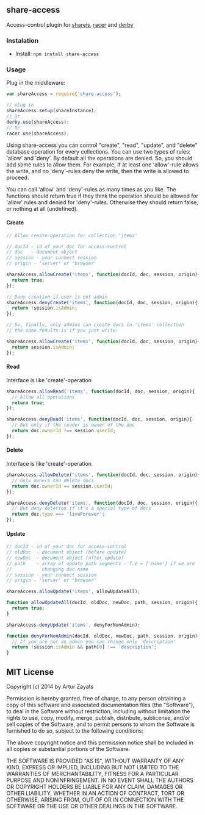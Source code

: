 ## share-access

Access-control plugin for [sharejs](https://github.com/share/ShareJS), [racer](https://github.com/derbyjs/racer) and [derby](https://github.com/derbyjs/derby)

### Instalation

- Install: `npm install share-access`

### Usage

Plug in the middleware:

```js
var shareAccess = require('share-access');

// plug in
shareAccess.setup(shareInstance);
// Or
derby.use(shareAccess);
// Or
racer.use(shareAccess);
```

Using share-access you can control "create", "read", "update", and "delete" 
database operation for every collections. You can use two types of rules: 
'allow' and 'deny'. By default all the operations are denied. So, you should
add some rules to allow them. For example, If at least one 'allow'-rule allows 
the write, and no 'deny'-rules deny the write, then the write is allowed to 
proceed. 

You can call 'allow' and 'deny'-rules as many times as you like. The functions 
should return true if they think the operation should be allowed for 'allow' 
rules and denied for 'deny'-rules. Otherwise they should return false, or 
nothing at all (undefined).

#### Create

```js
// Allow create-operation for collection 'items'

// docId - id of your doc for access-control
// doc   - document object
// session - your connect session
// origin - 'server' or 'browser'

shareAccess.allowCreate('items', function(docId, doc, session, origin){
  return true;
});

// Deny creation if user is not admin
shareAccess.denyCreate('items', function(docId, doc, session, origin){
  return !session.isAdmin;
});

// So, finally, only admins can create docs in 'items' collection
// the same results is if you just write:

shareAccess.allowCreate('items', function(docId, doc, session, origin){
  return session.isAdmin;
});
```
#### Read

Interface is like 'create'-operation
```js
shareAccess.allowRead('items', function(docId, doc, session, origin){
  // Allow all operations
  return true;
});

shareAccess.denyRead('items', function(docId, doc, session, origin){
  // But only if the reader is owner of the doc
  return doc.ownerId !== session.userId;
});
```

#### Delete

Interface is like 'create'-operation

```js
shareAccess.allowDelete('items', function(docId, doc, session, origin){
  // Only owners can delete docs
  return doc.ownerId == session.userId;
});

shareAccess.denyDelete('items', function(docId, doc, session, origin){
  // But deny deletion if it's a special type of docs
  return doc.type === 'liveForever';
});
```

#### Update

```js
// docId - id of your doc for access-control
// oldDoc  - document object (before update)
// newDoc  - document object (after update)
// path    - array of update path segments - f.e = ['name'] if we are 
//           changing doc.name
// session - your connect session
// origin - 'server' or 'browser'

shareAccess.allowUpdate('items', allowUpdateAll);

function allowUpdateAll(docId, oldDoc, newDoc, path, session, origin){
  return true;
}

shareAccess.denyUpdate('items', denyForNonAdmin);

function denyForNonAdmin(docId, oldDoc, newDoc, path, session, origin){
  // If you are not an admin you can change only 'description'
  return !session.isAdmin && path[0] !== 'description';
}
```

## MIT License
Copyright (c) 2014 by Artur Zayats

Permission is hereby granted, free of charge, to any person obtaining a copy
of this software and associated documentation files (the "Software"), to deal
in the Software without restriction, including without limitation the rights
to use, copy, modify, merge, publish, distribute, sublicense, and/or sell
copies of the Software, and to permit persons to whom the Software is
furnished to do so, subject to the following conditions:

The above copyright notice and this permission notice shall be included in
all copies or substantial portions of the Software.

THE SOFTWARE IS PROVIDED "AS IS", WITHOUT WARRANTY OF ANY KIND, EXPRESS OR
IMPLIED, INCLUDING BUT NOT LIMITED TO THE WARRANTIES OF MERCHANTABILITY,
FITNESS FOR A PARTICULAR PURPOSE AND NONINFRINGEMENT. IN NO EVENT SHALL THE
AUTHORS OR COPYRIGHT HOLDERS BE LIABLE FOR ANY CLAIM, DAMAGES OR OTHER
LIABILITY, WHETHER IN AN ACTION OF CONTRACT, TORT OR OTHERWISE, ARISING FROM,
OUT OF OR IN CONNECTION WITH THE SOFTWARE OR THE USE OR OTHER DEALINGS IN
THE SOFTWARE.
